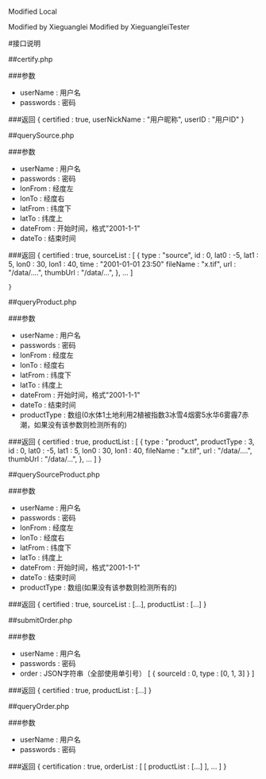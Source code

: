 Modified Local

Modified by Xieguanglei
Modified by XieguangleiTester

#接口说明

##certify.php

###参数
* userName : 用户名
* passwords : 密码

###返回
	{
		certified : true,
		userNickName : "用户昵称",
		userID : "用户ID"
	}


##querySource.php

###参数
* userName : 用户名
* passwords : 密码
* lonFrom : 经度左
* lonTo : 经度右
* latFrom : 纬度下
* latTo : 纬度上
* dateFrom : 开始时间，格式"2001-1-1"
* dateTo : 结束时间

###返回
	{
		certified : true,
		sourceList : [
			{
				type : "source",
				id : 0,
				lat0 : -5,
				lat1 : 5,
				lon0 : 30,
				lon1 : 40,
				time : "2001-01-01 23:50"
				fileName : "x.tif",
				url : "/data/....",
				thumbUrl : "/data/...",
			},
			...
		]

	}


##queryProduct.php

###参数
* userName : 用户名
* passwords : 密码
* lonFrom : 经度左
* lonTo : 经度右
* latFrom : 纬度下
* latTo : 纬度上
* dateFrom : 开始时间，格式"2001-1-1"
* dateTo : 结束时间
* productType : 数组(0水体1土地利用2植被指数3冰雪4烟雾5水华6雾霾7赤潮，如果没有该参数则检测所有的)

###返回
	{
		certified : true,
		productList : [
			{
				type : "product",
				productType : 3,
				id : 0,
				lat0 : -5,
				lat1 : 5,
				lon0 : 30,
				lon1 : 40,
				fileName : "x.tif",
				url : "/data/....",
				thumbUrl : "/data/...",
			},
			...
		]
	}


##querySourceProduct.php

###参数
* userName : 用户名
* passwords : 密码
* lonFrom : 经度左
* lonTo : 经度右
* latFrom : 纬度下
* latTo : 纬度上
* dateFrom : 开始时间，格式"2001-1-1"
* dateTo : 结束时间
* productType : 数组(如果没有该参数则检测所有的)

###返回
	{
		certified : true,
		sourceList : [...],
		productList : [...]
	}


##submitOrder.php

###参数
* userName : 用户名
* passwords : 密码
* order : JSON字符串（全部使用单引号）
	[
		{
			sourceId : 0,
			type : [0, 1, 3]
		}
	]

###返回
	{
		certified : true,
		productList : [...]
	}


##queryOrder.php

###参数
* userName : 用户名
* passwords : 密码

###返回
	{
		certification : true,
		orderList : [
			[
				productList : [...]
			],
			...
		]
	}
